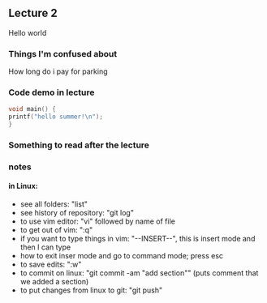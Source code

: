 ## Lecture 2
Hello world

### Things I'm confused about
How long do i pay for parking

### Code demo in lecture
``` c++
void main() {
printf("hello summer!\n");
}
```

### Something to read after the lecture


### notes
#### in Linux: 
- see all folders: "list"
- see history of repository: "git log"
- to use vim editor: "vi" followed by name of file
- to get out of vim: ":q"
- if you want to type things in vim: "--INSERT--", this is insert mode and then I can type
- how to exit inser mode and go to command mode; press esc
- to save edits: ":w"
- to commit on linux: "git commit -am "add section"" (puts comment that we added a section)
- to put changes from linux to git: "git push"

